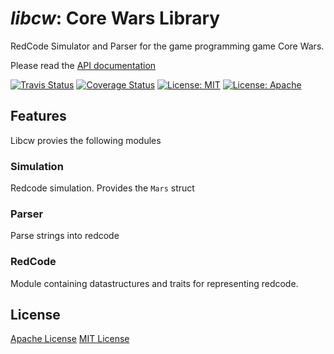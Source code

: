 # _libcw_: Core Wars Library

RedCode Simulator and Parser for the game programming game Core Wars.

Please read the [API documentation](https://wbjohnston.github.io/libcw/master/libcw)

[![Travis Status](https://travis-ci.org/wbjohnston/libcw.svg?branch=master)](https://travis-ci.org/wbjohnston/libcw)
[![Coverage Status](https://coveralls.io/repos/github/wbjohnston/libcw/badge.svg?branch=master)](https://coveralls.io/github/wbjohnston/libcw?branch=master)
[![License: MIT](https://img.shields.io/badge/License-MIT-yellow.svg)](https://opensource.org/licenses/MIT)
[![License: Apache](https://img.shields.io/badge/License-Apache%202.0-blue.svg)](https://opensource.org/licenses/Apache-2.0)

## Features

Libcw provies the following modules

### Simulation

Redcode simulation. Provides the `Mars` struct

### Parser

Parse strings into redcode

### RedCode

Module containing datastructures and traits for representing redcode.

## License

[Apache License](/LICENSE-APACHE)
[MIT License](/LICENSE-MIT)
